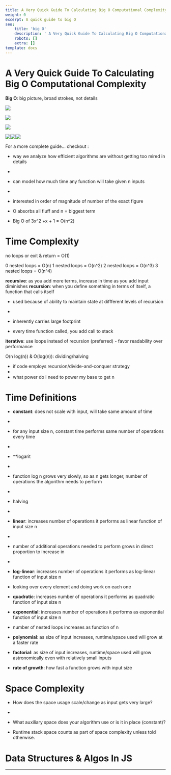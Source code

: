 ```yaml
---
title: A Very Quick Guide To Calculating Big O Computational Complexity
weight: 0
excerpt: A quick guide to big O
seo:
    title: 'big O'
    description: ' A Very Quick Guide To Calculating Big O Computational Complexity'
    robots: []
    extra: []
template: docs
---
```


# A Very Quick Guide To Calculating Big O Computational Complexity&#xA;&#xA;

**Big O**: big picture, broad strokes, not details

![](https://miro.medium.com/max/630/0*lte81mEvgEPYXodB.png)

![](https://miro.medium.com/max/304/1*5t2u8n1uKhioIzZIXX2zbg.png)

![](https://miro.medium.com/max/563/1*HhXmG2cNdg8y4ZCCQGTyuQ.png)

![](https://miro.medium.com/max/630/1*ULeXxVCDkF73GwhsxyM_2g.png)![](https://miro.medium.com/max/900/1*hkZWlUgFyOSaLD5Uskv0tQ.png)![](https://miro.medium.com/max/1115/1*COjzunj0-FsMJ0d7v7Z-6g.png)

For a more complete guide… checkout :

- way we analyze how efficient algorithms are without getting too mired in details
- 
- can model how much time any function will take given n inputs
- 
- interested in order of magnitude of number of the exact figure

-   O absorbs all fluff and n = biggest term

-   Big O of 3x^2 +x + 1 = O(n^2)

# Time Complexity

no loops or exit & return = O(1)

0 nested loops = O(n)
1 nested loops = O(n^2)
2 nested loops = O(n^3)
3 nested loops = O(n^4)

**recursive**: as you add more terms, increase in time as you add input diminishes
**recursion**: when you define something in terms of itself, a function that calls itself

- used because of ability to maintain state at diffferent levels of recursion
- 
- inherently carries large footprint

-   every time function called, you add call to stack

**iterative**: use loops instead of recursion (preferred)
\- favor readability over performance

O(n log(n)) & O(log(n)): dividing/halving

- if code employs recursion/divide-and-conquer strategy
- 
-   what power do i need to power my base to get n

# Time Definitions

- **constant**: does not scale with input, will take same amount of time
- 
- for any input size n, constant time performs same number of operations every time
- 
- **logarit
- 
- function log n grows very slowly, so as n gets longer, number of operations the algorithm needs to perform
- 
- halving
- 
- **linear**: increases number of operations it performs as linear function of input size n
- 
- number of additional operations needed to perform grows in direct proportion to increase in
- 
- **log-linear**: increases number of operations it performs as log-linear function of input size n

-   looking over every element and doing work on each one

-   **quadratic**: increases number of operations it performs as quadratic function of input size n

-   **exponential**: increases number of operations it performs as exponential function of input size n

-   number of nested loops increases as function of n

-   **polynomial**: as size of input increases, runtime/space used will grow at a faster rate

-   **factorial**: as size of input increases, runtime/space used will grow astronomically even with relatively small inputs

-   **rate of growth**: how fast a function grows with input size

# Space Complexity

- How does the space usage scale/change as input gets very large?
- 
- What auxiliary space does your algorithm use or is it in place (constant)?

-   Runtime stack space counts as part of space complexity unless told otherwise.

# Data Structures & Algos In JS

---
